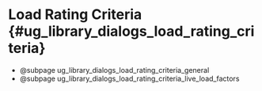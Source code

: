 Load Rating Criteria {#ug_library_dialogs_load_rating_criteria}
==============================================

* @subpage ug_library_dialogs_load_rating_criteria_general
* @subpage ug_library_dialogs_load_rating_criteria_live_load_factors

